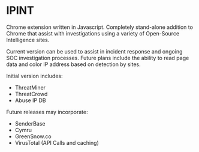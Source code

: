# IPINT
Chrome extension written in Javascript.  Completely stand-alone addition to Chrome that assist with investigations using a variety of Open-Source Intelligence sites.  

Current version can be used to assist in incident response and ongoing SOC investigation processes.  Future plans include the ability to read page data and color IP address based on detection by sites.

Initial version includes:

<ul>
<li>ThreatMiner</li>
<li>ThreatCrowd</li>
<li>Abuse IP DB</li>
</ul>

Future releases may incorporate:

<ul>
<li>SenderBase</li>
<li>Cymru</li>
<li>GreenSnow.co</li>
<li>VirusTotal (API Calls and caching)</li>
</ul>
